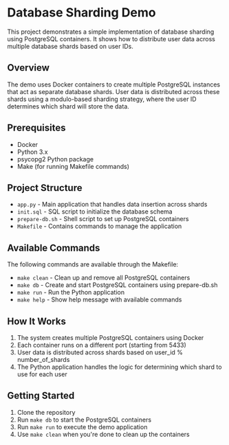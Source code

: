 # Database Sharding Demo

This project demonstrates a simple implementation of database sharding using PostgreSQL containers. It shows how to distribute user data across multiple database shards based on user IDs.

## Overview

The demo uses Docker containers to create multiple PostgreSQL instances that act as separate database shards. User data is distributed across these shards using a modulo-based sharding strategy, where the user ID determines which shard will store the data.

## Prerequisites

- Docker
- Python 3.x
- psycopg2 Python package
- Make (for running Makefile commands)

## Project Structure

- `app.py` - Main application that handles data insertion across shards
- `init.sql` - SQL script to initialize the database schema
- `prepare-db.sh` - Shell script to set up PostgreSQL containers
- `Makefile` - Contains commands to manage the application

## Available Commands

The following commands are available through the Makefile:

- `make clean` - Clean up and remove all PostgreSQL containers
- `make db` - Create and start PostgreSQL containers using prepare-db.sh
- `make run` - Run the Python application
- `make help` - Show help message with available commands

## How It Works

1. The system creates multiple PostgreSQL containers using Docker
2. Each container runs on a different port (starting from 5433)
3. User data is distributed across shards based on user_id % number_of_shards
4. The Python application handles the logic for determining which shard to use for each user

## Getting Started

1. Clone the repository
2. Run `make db` to start the PostgreSQL containers
3. Run `make run` to execute the demo application
4. Use `make clean` when you're done to clean up the containers
